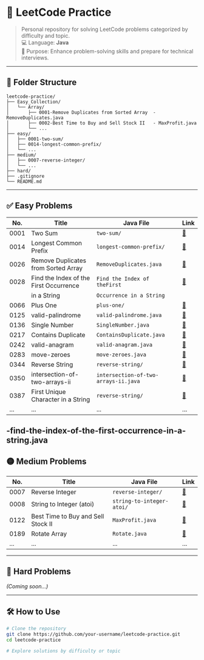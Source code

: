 
# 📘 LeetCode Practice

> Personal repository for solving LeetCode problems categorized by difficulty and topic.  
> 💻 Language: **Java**  
> 🧠 Purpose: Enhance problem-solving skills and prepare for technical interviews.

---

## 📁 Folder Structure

```
leetcode-practice/
├── Easy_Collection/
│   └── Array/
│       ├── 0001-Remove Duplicates from Sorted Array  - RemoveDuplicates.java
│       ├── 0002-Best Time to Buy and Sell Stock II   - MaxProfit.java
│       └── ...
├── easy/
│   ├── 0001-two-sum/
│   ├── 0014-longest-common-prefix/
│   └── ...
├── medium/
│   ├── 0007-reverse-integer/
│   └── ...
├── hard/
├── .gitignore
└── README.md
```

---

## ✅ Easy Problems

| No.  |              Title                     | Java File                            | Link                                                                                   |
|------|----------------------------------------|--------------------------------------|----------------------------------------------------------------------------------------|
| 0001 | Two Sum                                | `two-sum/`                           | [🔗](https://leetcode.com/problems/two-sum/)                                           |
| 0014 | Longest Common Prefix                  | `longest-common-prefix/`             | [🔗](https://leetcode.com/problems/longest-common-prefix/)                             |
| 0026 | Remove Duplicates from Sorted Array    | `RemoveDuplicates.java`              | [🔗](https://leetcode.com/problems/remove-duplicates-from-sorted-array/)               |
| 0028 | Find the Index of the First Occurrence | `Find the Index of theFirst`         | [🔗](https://leetcode.com/problems/find-the-index-of-the-first-occurrence-in-a-string) |
|      | in a String                            | `Occurrence in a String`             |                                                                                        |
| 0066 | Plus One                               | `plus-one/`                          | [🔗](https://leetcode.com/problems/plus-one/)                                          |
| 0125 | valid-palindrome                       | `valid-palindrome.java`              | [🔗](https://leetcode.com/problems/valid-palindrome/)                                  |
| 0136 | Single Number                          | `SingleNumber.java`                  | [🔗](https://leetcode.com/problems/single-number/)                                     |
| 0217 | Contains Duplicate                     | `ContainsDuplicate.java`             | [🔗](https://leetcode.com/problems/contains-duplicate/)                                |
| 0242 | valid-anagram                          | `valid-anagram.java`                 | [🔗](https://leetcode.com/problems/valid-anagram/)                                     |
| 0283 | move-zeroes                            | `move-zeroes.java`                   | [🔗](https://leetcode.com/problems/move-zeroes/)                                       |
| 0344 | Reverse String                         | `reverse-string/`                    | [🔗](https://leetcode.com/problems/reverse-string/)                                    |
| 0350 | intersection-of-two-arrays-ii          | `intersection-of-two-arrays-ii.java` | [🔗](https://leetcode.com/problems/intersection-of-two-arrays-ii/)                     |
| 0387 | First Unique Character in a String     | `reverse-string/`                    | [🔗](https://leetcode.com/problems/first-unique-character-in-a-string/)                |
| ...  | ...                                    | ...                                  | ...                                                                                    |
-find-the-index-of-the-first-occurrence-in-a-string.java
---

## 🟡 Medium Problems

| No.  |              Title                     | Java File                             | Link                                                                                  |
|------|----------------------------------------|---------------------------------------|---------------------------------------------------------------------------------------|
| 0007 | Reverse Integer                        | `reverse-integer/`                    | [🔗](https://leetcode.com/problems/reverse-integer/)                                  |
| 0008 | String to Integer (atoi)               | `string-to-integer-atoi/`             | [🔗](https://leetcode.com/problems/string-to-integer-atoi/)                           |
| 0122 | Best Time to Buy and Sell Stock II     | `MaxProfit.java`                      | [🔗](https://leetcode.com/problems/best-time-to-buy-and-sell-stock-ii/)               |
| 0189 | Rotate Array                           | `Rotate.java`                         | [🔗](https://leetcode.com/problems/rotate-array/)                                     |
| ...  | ...                                    | ...                                   | ...                                                                                   |

---

## 🔴 Hard Problems

_(Coming soon...)_

---

## 🛠️ How to Use

```bash
# Clone the repository
git clone https://github.com/your-username/leetcode-practice.git
cd leetcode-practice

# Explore solutions by difficulty or topic


